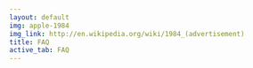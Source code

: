 ```yaml
---
layout: default
img: apple-1984
img_link: http://en.wikipedia.org/wiki/1984_(advertisement)
title: FAQ
active_tab: FAQ
---
```


